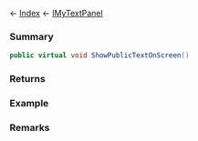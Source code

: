 ← [Index](Api-Index) ← [IMyTextPanel](Sandbox.ModAPI.Ingame.IMyTextPanel)

### Summary

```csharp
public virtual void ShowPublicTextOnScreen()
```

### Returns

### Example

### Remarks

